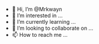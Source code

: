 - 👋 Hi, I’m @Mrkwayn
- 👀 I’m interested in ...
- 🌱 I’m currently learning ...
- 💞️ I’m looking to collaborate on ...
- 📫 How to reach me ...

<!---
Mrkwayn/Mrkwayn is a ✨ special ✨ repository because its `README.md` (this file) appears on your GitHub profile.
You can click the Preview link to take a look at your changes.
--->
